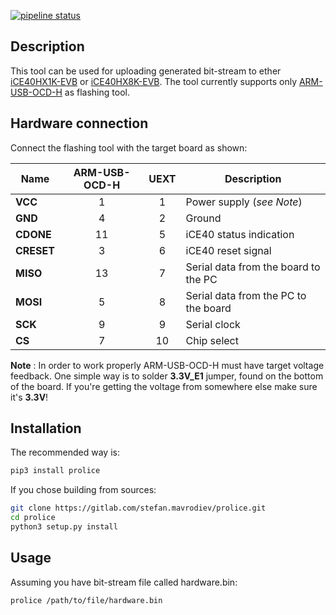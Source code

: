 [![pipeline status](https://gitlab.com/stefan.mavrodiev/prolice/badges/master/pipeline.svg)](https://gitlab.com/stefan.mavrodiev/prolice/commits/master)

## Description

This tool can be used for uploading generated bit-stream to ether
[iCE40HX1K-EVB] or [iCE40HX8K-EVB]. The tool currently supports only
[ARM-USB-OCD-H] as flashing tool.

## Hardware connection

Connect the flashing tool with the target board as shown:

| Name         | ARM-USB-OCD-H | UEXT | Description  |
| ------------ |:------------: | :--: | ------------ |
| **VCC**      | 1             | 1    | Power supply (*see Note*)|
| **GND**      | 4             | 2    | Ground       |
| **CDONE**    | 11            | 5    | iCE40 status indication |
| **CRESET**   | 3             | 6    | iCE40 reset signal |
| **MISO**     | 13            | 7    | Serial data from the board to the PC |
| **MOSI**     | 5             | 8    | Serial data from the PC to the board |
| **SCK**      | 9             | 9    | Serial clock |
| **CS**       | 7             | 10   | Chip select |

**Note** : In order to work properly ARM-USB-OCD-H must have target voltage
feedback. One simple way is to solder **3.3V_E1** jumper, found on the bottom
of the board. If you're getting the voltage from somewhere else make sure
it's **3.3V**!

## Installation

The recommended way is:

```sh
pip3 install prolice
```

If you chose building from sources:

```sh
git clone https://gitlab.com/stefan.mavrodiev/prolice.git
cd prolice
python3 setup.py install
```

## Usage

Assuming you have bit-stream file called hardware.bin:

```sh
prolice /path/to/file/hardware.bin
```

[iCE40HX1K-EVB]: https://www.olimex.com/Products/FPGA/iCE40/iCE40HX1K-EVB/
[iCE40HX8K-EVB]: https://www.olimex.com/Products/FPGA/iCE40/iCE40HX8K-EVB/
[ARM-USB-OCD-H]: https://www.olimex.com/Products/ARM/JTAG/ARM-USB-OCD-H/
